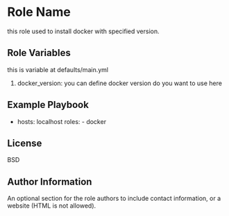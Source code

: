 Role Name
=========

this role used to install docker with specified version.


Role Variables
--------------

this is variable at defaults/main.yml
1. docker_version: you can define docker version do you want to use here


Example Playbook
----------------

  - hosts: localhost
    roles:
        - docker

License
-------

BSD

Author Information
------------------

An optional section for the role authors to include contact information, or a website (HTML is not allowed).
